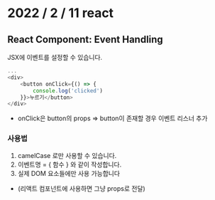 # 2022 / 2 / 11 react
## React Component: Event Handling
JSX에 이벤트를 설정할 수 있습니다.
```js
...
<div>
    <button onClick={() => {
        console.log('clicked')
    }}>누르기</button>
</div>
```
* onClick은 button의 props => button이 존재할 경우 이벤트 리스너 추가
### 사용법
1. camelCase 로만 사용할 수 있습니다.
2. 이벤트명 = { 함수 } 와 같이 작성합니다.  
3. 실제 DOM 요소들에만 사용 가능합니다 
* (리액트 컴포넌트에 사용하면 그냥 props로 전달)
